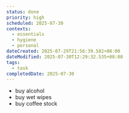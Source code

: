 ```yaml
---
status: done
priority: high
scheduled: 2025-07-30
contexts:
  - essentials
  - hygiene
  - personal
dateCreated: 2025-07-29T21:56:39.582+08:00
dateModified: 2025-07-30T12:29:32.535+08:00
tags:
  - task
completedDate: 2025-07-30
---
```


- buy alcohol
- buy wet wipes
- buy coffee stock

